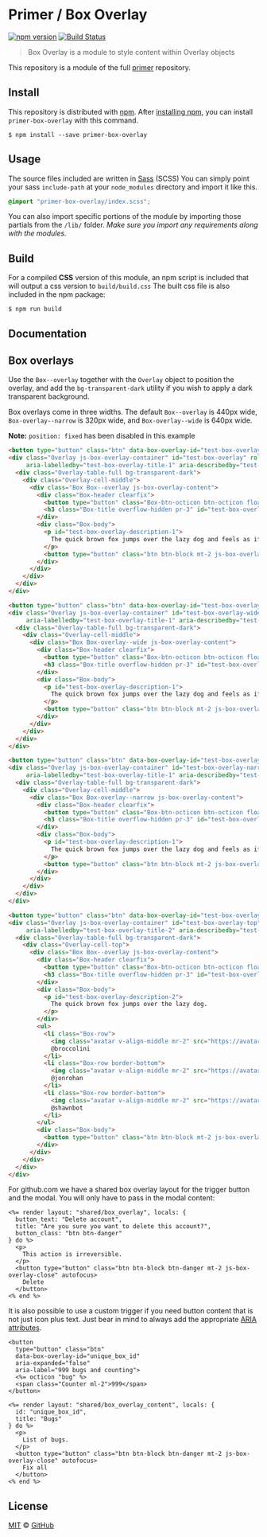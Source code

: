 # Primer / Box Overlay

[![npm version](https://img.shields.io/npm/v/primer-box-overlay.svg)](https://www.npmjs.org/package/primer-box-overlay)
[![Build Status](https://travis-ci.org/primer/primer.svg?branch=master)](https://travis-ci.org/primer/primer)

> Box Overlay is a module  to style content within Overlay objects

This repository is a module of the full [primer][primer] repository.

## Install

This repository is distributed with [npm]. After [installing npm][install-npm], you can install `primer-box-overlay` with this command.

```
$ npm install --save primer-box-overlay
```

## Usage

The source files included are written in [Sass][sass] (SCSS) You can simply point your sass `include-path` at your `node_modules` directory and import it like this.

```scss
@import "primer-box-overlay/index.scss";
```

You can also import specific portions of the module by importing those partials from the `/lib/` folder. _Make sure you import any requirements along with the modules._

## Build

For a compiled **CSS** version of this module, an npm script is included that will output a css version to `build/build.css` The built css file is also included in the npm package:

```
$ npm run build
```

## Documentation

<!-- %docs
title: Box overlay
status_issue: 'https://github.com/github/design-systems/issues/374'
status: New release
-->


## Box overlays
Use the `Box--overlay` together with the `Overlay` object to position the overlay, and add the `bg-transparent-dark` utility if you wish to apply a dark transparent background.

Box overlays come in three widths. The default `Box--overlay` is 440px wide, `Box-overlay--narrow` is 320px wide, and `Box-overlay--wide` is 640px wide.

**Note:** `position: fixed` has been disabled in this example

```html
<button type="button" class="btn" data-box-overlay-id="test-box-overlay" aria-expanded="false">Centered default box</button>
<div class="Overlay js-box-overlay-container" id="test-box-overlay" role="dialog"
     aria-labelledby="test-box-overlay-title-1" aria-describedby="test-box-overlay-description-1" hidden>
  <div class="Overlay-table-full bg-transparent-dark">
    <div class="Overlay-cell-middle">
      <div class="Box Box--overlay js-box-overlay-content">
        <div class="Box-header clearfix">
          <button type="button" class="Box-btn-octicon btn-octicon float-right js-box-overlay-close"><%= octicon("x", :"aria-label" => "Close") %></button>
          <h3 class="Box-title overflow-hidden pr-3" id="test-box-overlay-title-1">Box title</h3>
        </div>
        <div class="Box-body">
          <p id="test-box-overlay-description-1">
            The quick brown fox jumps over the lazy dog and feels as if he were in the seventh heaven of typography together with Hermann Zapf, the most famous artist of the...
          </p>
          <button type="button" class="btn btn-block mt-2 js-box-overlay-close" autofocus>Okidoki</button>
        </div>
      </div>
    </div>
  </div>
</div>

<button type="button" class="btn" data-box-overlay-id="test-box-overlay-wide" aria-expanded="false">Wide box</button>
<div class="Overlay js-box-overlay-container" id="test-box-overlay-wide" role="dialog"
     aria-labelledby="test-box-overlay-title-1" aria-describedby="test-box-overlay-description-1" hidden>
  <div class="Overlay-table-full bg-transparent-dark">
    <div class="Overlay-cell-middle">
      <div class="Box Box-overlay--wide js-box-overlay-content">
        <div class="Box-header clearfix">
          <button type="button" class="Box-btn-octicon btn-octicon float-right js-box-overlay-close"><%= octicon("x", :"aria-label" => "Close") %></button>
          <h3 class="Box-title overflow-hidden pr-3" id="test-box-overlay-title-1">Box title</h3>
        </div>
        <div class="Box-body">
          <p id="test-box-overlay-description-1">
            The quick brown fox jumps over the lazy dog and feels as if he were in the seventh heaven of typography together with Hermann Zapf, the most famous artist of the...
          </p>
          <button type="button" class="btn btn-block mt-2 js-box-overlay-close" autofocus>Okidoki</button>
        </div>
      </div>
    </div>
  </div>
</div>

<button type="button" class="btn" data-box-overlay-id="test-box-overlay-narrow" aria-expanded="false">Narrow box</button>
<div class="Overlay js-box-overlay-container" id="test-box-overlay-narrow" role="dialog"
     aria-labelledby="test-box-overlay-title-1" aria-describedby="test-box-overlay-description-1" hidden>
  <div class="Overlay-table-full bg-transparent-dark">
    <div class="Overlay-cell-middle">
      <div class="Box Box-overlay--narrow js-box-overlay-content">
        <div class="Box-header clearfix">
          <button type="button" class="Box-btn-octicon btn-octicon float-right js-box-overlay-close"><%= octicon("x", :"aria-label" => "Close") %></button>
          <h3 class="Box-title overflow-hidden pr-3" id="test-box-overlay-title-1">Box title</h3>
        </div>
        <div class="Box-body">
          <p id="test-box-overlay-description-1">
            The quick brown fox jumps over the lazy dog and feels as if he were in the seventh heaven of typography together with Hermann Zapf, the most famous artist of the...
          </p>
          <button type="button" class="btn btn-block mt-2 js-box-overlay-close" autofocus>Okidoki</button>
        </div>
      </div>
    </div>
  </div>
</div>
```

```html
<button type="button" class="btn" data-box-overlay-id="test-box-overlay-top" aria-expanded="false">Aligned-top box</button>
<div class="Overlay js-box-overlay-container" id="test-box-overlay-top" role="dialog"
     aria-labelledby="test-box-overlay-title-2" aria-describedby="test-box-overlay-description-2" hidden>
  <div class="Overlay-table-full bg-transparent-dark">
    <div class="Overlay-cell-top">
      <div class="Box Box--overlay js-box-overlay-content">
        <div class="Box-header clearfix">
          <button type="button" class="Box-btn-octicon btn-octicon float-right js-box-overlay-close"><%= octicon("x", :"aria-label" => "Close") %></button>
          <h3 class="Box-title overflow-hidden pr-3" id="test-box-overlay-title-2">Box title</h3>
        </div>
        <div class="Box-body">
          <p id="test-box-overlay-description-2">
            The quick brown fox jumps over the lazy dog.
          </p>
        </div>
        <ul>
          <li class="Box-row">
            <img class="avatar v-align-middle mr-2" src="https://avatars.githubusercontent.com/broccolini?s=48" alt="" width="24" height="24">
            @broccolini
          </li>
          <li class="Box-row border-bottom">
            <img class="avatar v-align-middle mr-2" src="https://avatars.githubusercontent.com/jonrohan?s=48" alt="" width="24" height="24">
            @jonrohan
          </li>
          <li class="Box-row border-bottom">
            <img class="avatar v-align-middle mr-2" src="https://avatars.githubusercontent.com/shawnbot?s=48" alt="" width="24" height="24">
            @shawnbot
          </li>
        </ul>
        <div class="Box-body">
          <button type="button" class="btn btn-block mt-2 js-box-overlay-close" autofocus>Okidoki</button>
        </div>
      </div>
    </div>
  </div>
</div>
```

For github.com we have a shared box overlay layout for the trigger button and the modal. You will only have to pass in the modal content:

```erb
<%= render layout: "shared/box_overlay", locals: {
  button_text: "Delete account",
  title: "Are you sure you want to delete this account?",
  button_class: "btn btn-danger"
} do %>
  <p>
    This action is irreversible.
  </p>
  <button type="button" class="btn btn-block btn-danger mt-2 js-box-overlay-close" autofocus>
    Delete
  </button>
<% end %>
```

It is also possible to use a custom trigger if you need button content that is not just icon plus text. Just bear in mind to always add the appropriate [ARIA attributes].

```erb
<button
  type="button" class="btn"
  data-box-overlay-id="unique_box_id"
  aria-expanded="false"
  aria-label="999 bugs and counting">
  <%= octicon "bug" %>
  <span class="Counter ml-2">999</span>
</button>

<%= render layout: "shared/box_overlay_content", locals: {
  id: "unique_box_id",
  title: "Bugs"
} do %>
  <p>
    List of bugs.
  </p>
  <button type="button" class="btn btn-block btn-danger mt-2 js-box-overlay-close" autofocus>
    Fix all
  </button>
<% end %>
```


[ARIA attributes]: https://www.w3.org/TR/html-aria/#allowed-aria-roles-states-and-properties


<!-- %enddocs -->

## License

[MIT](./LICENSE) &copy; [GitHub](https://github.com/)

[primer]: https://github.com/primer/primer
[docs]: http://primer.github.io/
[npm]: https://www.npmjs.com/
[install-npm]: https://docs.npmjs.com/getting-started/installing-node
[sass]: http://sass-lang.com/
